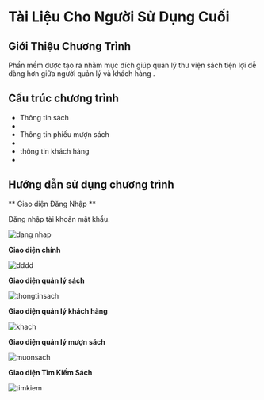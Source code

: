 # Tài Liệu Cho Người Sử Dụng Cuối
## Giới Thiệu Chương Trình
Phần mềm được tạo ra nhằm mục đích giúp quản lý thư viện sách tiện lợi dễ dàng hơn giữa người quản lý và khách hàng .
## Cấu trúc chương trình
<ul>
<li> Thông tin sách<li>
<li> Thông tin phiếu mượn sách<li>
<li> thông tin khách hàng<li>
</ul>

## Hướng dẫn sử dụng chương trình

** Giao diện Đăng Nhập **

Đăng nhập tài khoản mật khẩu.

![dang nhap](https://user-images.githubusercontent.com/27818800/28241703-9b87de2e-69c3-11e7-9955-40bbc17544a1.png)

**Giao diện chính**

![dddd](https://user-images.githubusercontent.com/27818800/28241722-e57588c4-69c3-11e7-844e-4f6e53b1d648.png)

**Giao diện quản lý sách**




![thongtinsach](https://user-images.githubusercontent.com/27818800/28241746-5b5f77f2-69c4-11e7-9913-6bc196ecdbeb.png)

**Giao diện quản lý khách hàng**

![khach](https://user-images.githubusercontent.com/27818800/28241760-da5ead70-69c4-11e7-94e4-8d416f247542.png)


**Giao diện quản lý mượn sách**


![muonsach](https://user-images.githubusercontent.com/27818800/28241767-0301480a-69c5-11e7-91f4-18d51c505160.png)


**Giao diện Tìm Kiếm Sách**


![timkiem](https://user-images.githubusercontent.com/27818800/28241788-75580092-69c5-11e7-80a4-4a7aa7981a24.png)
  

